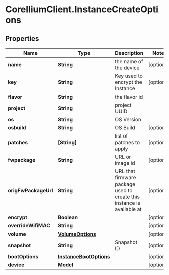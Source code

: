# CorelliumClient.InstanceCreateOptions

## Properties

Name | Type | Description | Notes
------------ | ------------- | ------------- | -------------
**name** | **String** | the name of the device | [optional] 
**key** | **String** | Key used to encrypt the Instance | [optional] 
**flavor** | **String** | the flavor id | 
**project** | **String** | project UUID | 
**os** | **String** | OS Version | 
**osbuild** | **String** | OS Build | [optional] 
**patches** | **[String]** | list of patches to apply | [optional] 
**fwpackage** | **String** | URL or image id | [optional] 
**origFwPackageUrl** | **String** | URL that firmware package used to create this instance is available at | [optional] 
**encrypt** | **Boolean** |  | [optional] 
**overrideWifiMAC** | **String** |  | [optional] 
**volume** | [**VolumeOptions**](VolumeOptions.md) |  | [optional] 
**snapshot** | **String** | Snapshot ID | [optional] 
**bootOptions** | [**InstanceBootOptions**](InstanceBootOptions.md) |  | [optional] 
**device** | [**Model**](Model.md) |  | [optional] 


